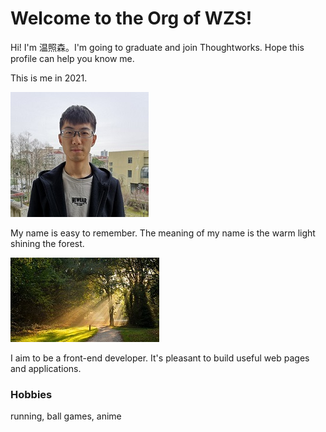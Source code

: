 # Welcome to the Org of WZS!
Hi! I'm 温照森。I'm going to graduate and join Thoughtworks. Hope this profile can help you know me.

This is me in 2021.

![name](pictures/me-2021.jpg)

My name is easy to remember. The meaning of my name is the warm light shining the forest. 

![name](pictures/name-meaning.jpeg)

I aim to be a front-end developer. It's pleasant to build useful web pages and applications.



### Hobbies

running, ball games, anime

